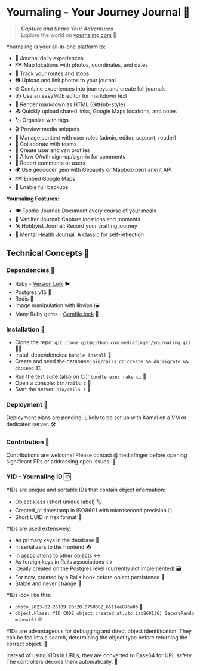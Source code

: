 # Yournaling - Your Journey Journal 📔

> **_Capture and Share Your Adventures_**  
> Explore the world on [yournaling.com](https://yournaling.com) 🌟

Yournaling is your all-in-one platform to:

* 📝 Journal daily experiences
* 🗺️ Map locations with photos, coordinates, and dates
* 🚗 Track your routes and stops
* 📷 Upload and link photos to your journal
* 🌐 Combine experiences into journeys and create full journals
* ✍️ Use an easyMDE editor for markdown text
* 📜 Render markdown as HTML (GitHub-style)
* 📤 Quickly upload shared links, Google Maps locations, and notes
* 🏷️ Organize with tags
* 🎬 Preview media snippets
* 👥 Manage content with user roles (admin, editor, support, reader)
* 🤝 Collaborate with teams
* 👤 Create user and van profiles
* 🔐 Allow OAuth sign-up/sign-in for comments
* 🚨 Report comments or users
* 🌍 Use geocoder gem with Geoapify or Mapbox-permanent API
* 🗺️ Embed Google Maps
* 💾 Enable full backups

**Yournaling Features:**

- 🍽️ Foodie Journal: Document every course of your meals
- 🚐 Vanlifer Journal: Capture locations and moments
- 🛠️ Hobbyist Journal: Record your crafting journey
- 🧠 Mental Health Journal: A classic for self-reflection

## Technical Concepts 🧩

### Dependencies 🧰

* Ruby - [Version Link](https://raw.githubusercontent.com/mediafinger/yournaling/main/.ruby-version) 🐦
* Postgres v15 🐘
* Redis 🚀
* Image manipulation with libvips 🖼️
* Many Ruby gems - [Gemfile.lock](https://raw.githubusercontent.com/mediafinger/yournaling/main/Gemfile.lock) 💎

### Installation 🚀

* Clone the repo: `git clone git@github.com:mediafinger/yournaling.git` 🧑‍💻
* Install dependencies: `bundle install` 🚀
* Create and seed the database: `bin/rails db:create && db:migrate && db:seed` 🏗️
* Run the test suite (also on CI): `bundle exec rake ci` 🧪
* Open a console: `bin/rails c` 💬
* Start the server: `bin/rails s` 🚀

### Deployment 🚢

Deployment plans are pending. Likely to be set up with Kamal on a VM or dedicated server. 🛠️

### Contribution 👥

Contributions are welcome! Please contact @mediafinger before opening significant PRs or addressing open issues. 🤝

### YID - Yournaling ID 🆔

YIDs are unique and sortable IDs that contain object information:

* Object klass (short unique label) 🏷️
* Created_at timestamp in ISO8601 with microsecond precision ⏰
* Short UUID in hex format 🔢

YIDs are used extensively:

* As primary keys in the database 🔑
* In serializers to the frontend 📤
* In associations to other objects ↔️
* As foreign keys in Rails associations ↔️
* Ideally created on the Postgres level (currently not implemented) 🗃️
* For now, created by a Rails hook before object persistence 🔄
* Stable and never change 🧱

YIDs look like this:

* `photo_2023-02-26T09:20:20.075800Z_6511ee876a86` 📸
* `object.klass::YID_CODE_object.created_at.utc.iso8601(6)_SecureRandom.hex(6)` 🌐

YIDs are advantageous for debugging and direct object identification. They can be fed into a search, determining the object type before returning the correct object. 🚀

Instead of using YIDs in URLs, they are converted to Base64 for URL safety. The controllers decode them automatically. 🔐
